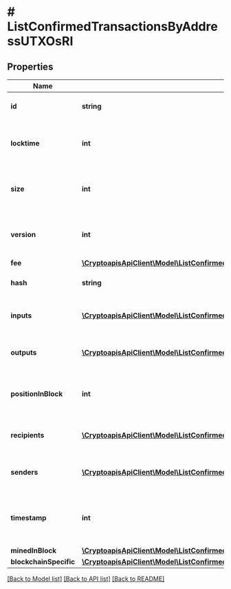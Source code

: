 # # ListConfirmedTransactionsByAddressUTXOsRI

## Properties

Name | Type | Description | Notes
------------ | ------------- | ------------- | -------------
**id** | **string** | String representation of the weight |
**locktime** | **int** | Numeric representation of the transaction locktime |
**size** | **int** | Numeric representation of the transaction size |
**version** | **int** | Numeric representation of the transaction version |
**fee** | [**\CryptoapisApiClient\Model\ListConfirmedTransactionsByAddressUTXOsRIFee**](ListConfirmedTransactionsByAddressUTXOsRIFee.md) |  |
**hash** | **string** | String representation of the weight |
**inputs** | [**\CryptoapisApiClient\Model\ListConfirmedTransactionsByAddressUTXOsRIInputsInner[]**](ListConfirmedTransactionsByAddressUTXOsRIInputsInner.md) | Object Array representation of transaction inputs |
**outputs** | [**\CryptoapisApiClient\Model\ListConfirmedTransactionsByAddressUTXOsRIOutputsInner[]**](ListConfirmedTransactionsByAddressUTXOsRIOutputsInner.md) | Object Array representation of transaction outputs |
**positionInBlock** | **int** | Numeric representation of the transaction index |
**recipients** | [**\CryptoapisApiClient\Model\ListConfirmedTransactionsByAddressUTXOsRIRecipientsInner[]**](ListConfirmedTransactionsByAddressUTXOsRIRecipientsInner.md) | Object Array representation of transaction receivers |
**senders** | [**\CryptoapisApiClient\Model\ListConfirmedTransactionsByAddressUTXOsRISendersInner[]**](ListConfirmedTransactionsByAddressUTXOsRISendersInner.md) | Object Array representation of transaction senders |
**timestamp** | **int** | Numeric representation of the timestamp in seconds since epoch |
**minedInBlock** | [**\CryptoapisApiClient\Model\ListConfirmedTransactionsByAddressUTXOsRIMinedInBlock**](ListConfirmedTransactionsByAddressUTXOsRIMinedInBlock.md) |  |
**blockchainSpecific** | [**\CryptoapisApiClient\Model\ListConfirmedTransactionsByAddressUTXOsRIBSZ**](ListConfirmedTransactionsByAddressUTXOsRIBSZ.md) |  | [optional]

[[Back to Model list]](../../README.md#models) [[Back to API list]](../../README.md#endpoints) [[Back to README]](../../README.md)
